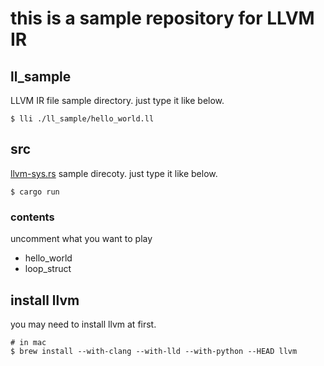 # this is a sample repository for LLVM IR

## ll_sample
  LLVM IR file sample directory.
  just type it like below.

  ```
  $ lli ./ll_sample/hello_world.ll
  ```

## src
  [llvm-sys.rs]() sample direcoty.
  just type it like below.

  ```
  $ cargo run
  ```

### contents
  uncomment what you want to play

  - hello_world
  - loop_struct

## install llvm

  you may need to install llvm at first.

  ```
  # in mac
  $ brew install --with-clang --with-lld --with-python --HEAD llvm
  ```